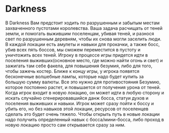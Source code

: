 # Darkness
 В Darkness Вам предстоит ходить по разрушенным и забытым местам захваченного пустотами королевства. Ваша задача расчищать от теней земли, и помогать выжившим поселенцам, убивая теней, и разнося свет по разрушенным деревням, чтобы их снова могли заселить люди. В каждой локации есть амулеты и навыки для прокачки, а также босс, убив всех пять боссов, мы сможем переместится в пустоту и уничтожить всех теней.  Игроку в процессе игры придется идти в поселения выживших(основное место, где можно найти огонь и свет) и зажигать там себе факела, для повышения безумия, либо для того, чтобы зажечь костер. Ближе к концу игры, у игрока появятся бесконечные волшебные лампы, которые надо будет купить за большую сумму валюты. Все это нужно для противостояния Безумию, которое постоянно растет, и повышается от получения урона от теней.  Когда игрок входит в новую локацию, он может идти в любую сторону и искать случайно сгенерировавшийся данж босса, статуи духов и поселения выживших и навыки. Игрок может сразу пойти к боссу и убить его, но без навыков этой локации, ресурсов от поселенцев сделать это будет очень тяжело. Чтобы открыть путь в новые локации надо получить определенный навык с босса/мини-босса, либо проход в новую локацию просто сам открывается сразу за ним.
